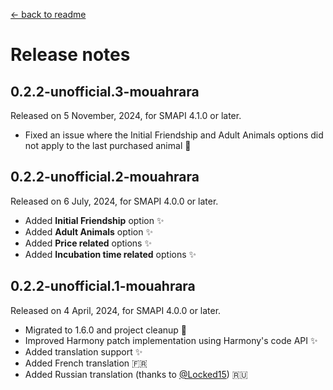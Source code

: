 ﻿[← back to readme](../README.md)

# Release notes

## 0.2.2-unofficial.3-mouahrara
Released on 5 November, 2024, for SMAPI 4.1.0 or later.
* Fixed an issue where the Initial Friendship and Adult Animals options did not apply to the last purchased animal 🔧

## 0.2.2-unofficial.2-mouahrara
Released on 6 July, 2024, for SMAPI 4.0.0 or later.
* Added **Initial Friendship** option ✨
* Added **Adult Animals** option ✨
* Added **Price related** options ✨
* Added **Incubation time related** options ✨

## 0.2.2-unofficial.1-mouahrara
Released on 4 April, 2024, for SMAPI 4.0.0 or later.
* Migrated to 1.6.0 and project cleanup 🚀
* Improved Harmony patch implementation using Harmony's code API ✨
* Added translation support ✨
* Added French translation 🇫🇷
* Added Russian translation (thanks to [@Locked15](https://github.com/Locked15)) 🇷🇺
